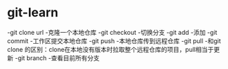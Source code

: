 # git-learn
-git clone url
    -克隆一个本地仓库
-git checkout 
    -切换分支
-git add
    -添加
-git commit
    -工作区提交本地仓库
-git push
    -本地仓库传到远程仓库
-git pull
    -和git clone 的区别：clone在本地没有版本时拉取整个远程仓库的项目，pull相当于更新
-git branch
    -查看目前所有分支
